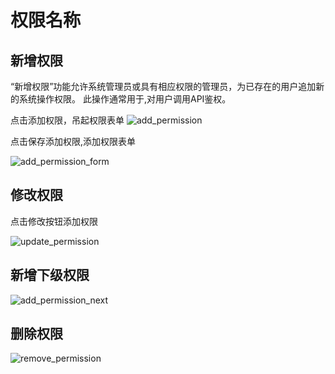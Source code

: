# 权限名称

## 新增权限

“新增权限”功能允许系统管理员或具有相应权限的管理员，为已存在的用户追加新的系统操作权限。
此操作通常用于,对用户调用API鉴权。

点击添加权限，吊起权限表单
![add_permission](/docs-assets/img/system/permission/add_permission.png)

点击保存添加权限,添加权限表单

![add_permission_form](/docs-assets/img/system/permission/add_permission_form.png)

## 修改权限

点击修改按钮添加权限

![update_permission](/docs-assets/img/system/permission/update_permission.png)

## 新增下级权限

![add_permission_next](/docs-assets/img/system/permission/add_permission_next.png)

## 删除权限

![remove_permission](/docs-assets/img/system/permission/remove_permission.png)